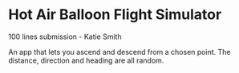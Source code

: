 # Hot Air Balloon Flight Simulator

100 lines submission - Katie Smith

An app that lets you ascend and descend from a chosen point. The distance, direction and heading are
all random. 
